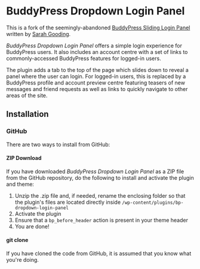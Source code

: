 # BuddyPress Dropdown Login Panel #

This is a fork of the seemingly-abandoned [BuddyPress Sliding Login Panel](https://wordpress.org/plugins/buddypress-sliding-login-panel/) written by [Sarah Gooding](https://profiles.wordpress.org/pollyplummer/).

*BuddyPress Dropdown Login Panel* offers a simple login experience for BuddyPress users. It also includes an account centre with a set of links to commonly-accessed BuddyPress features for logged-in users.

The plugin adds a tab to the top of the page which slides down to reveal a panel where the user can login. For logged-in users, this is replaced by a BuddyPress profile and account preview centre featuring teasers of new messages and friend requests as well as links to quickly navigate to other areas of the site.

## Installation ##

### GitHub ###

There are two ways to install from GitHub:

#### ZIP Download ####

If you have downloaded *BuddyPress Dropdown Login Panel* as a ZIP file from the GitHub repository, do the following to install and activate the plugin and theme:

1. Unzip the .zip file and, if needed, rename the enclosing folder so that the plugin's files are located directly inside `/wp-content/plugins/bp-dropdown-login-panel`
2. Activate the plugin
3. Ensure that a `bp_before_header` action is present in your theme header
4. You are done!

#### git clone ####

If you have cloned the code from GitHub, it is assumed that you know what you're doing.
